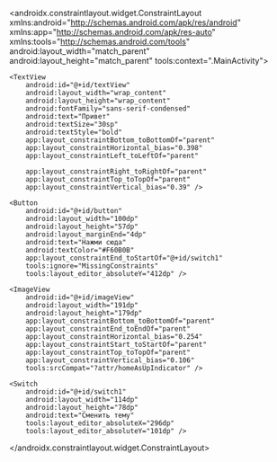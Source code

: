 <?xml version="1.0" encoding="utf-8"?>
<androidx.constraintlayout.widget.ConstraintLayout xmlns:android="http://schemas.android.com/apk/res/android"
    xmlns:app="http://schemas.android.com/apk/res-auto"
    xmlns:tools="http://schemas.android.com/tools"
    android:layout_width="match_parent"
    android:layout_height="match_parent"
    tools:context=".MainActivity">

    <TextView
        android:id="@+id/textView"
        android:layout_width="wrap_content"
        android:layout_height="wrap_content"
        android:fontFamily="sans-serif-condensed"
        android:text="Привет"
        android:textSize="30sp"
        android:textStyle="bold"
        app:layout_constraintBottom_toBottomOf="parent"
        app:layout_constraintHorizontal_bias="0.398"
        app:layout_constraintLeft_toLeftOf="parent"

        app:layout_constraintRight_toRightOf="parent"
        app:layout_constraintTop_toTopOf="parent"
        app:layout_constraintVertical_bias="0.39" />

    <Button
        android:id="@+id/button"
        android:layout_width="100dp"
        android:layout_height="57dp"
        android:layout_marginEnd="4dp"
        android:text="Нажми сюда"
        android:textColor="#F60B0B"
        app:layout_constraintEnd_toStartOf="@+id/switch1"
        tools:ignore="MissingConstraints"
        tools:layout_editor_absoluteY="412dp" />

    <ImageView
        android:id="@+id/imageView"
        android:layout_width="191dp"
        android:layout_height="179dp"
        app:layout_constraintBottom_toBottomOf="parent"
        app:layout_constraintEnd_toEndOf="parent"
        app:layout_constraintHorizontal_bias="0.254"
        app:layout_constraintStart_toStartOf="parent"
        app:layout_constraintTop_toTopOf="parent"
        app:layout_constraintVertical_bias="0.106"
        tools:srcCompat="?attr/homeAsUpIndicator" />

    <Switch
        android:id="@+id/switch1"
        android:layout_width="114dp"
        android:layout_height="78dp"
        android:text="Сменить тему"
        tools:layout_editor_absoluteX="296dp"
        tools:layout_editor_absoluteY="101dp" />


</androidx.constraintlayout.widget.ConstraintLayout>
